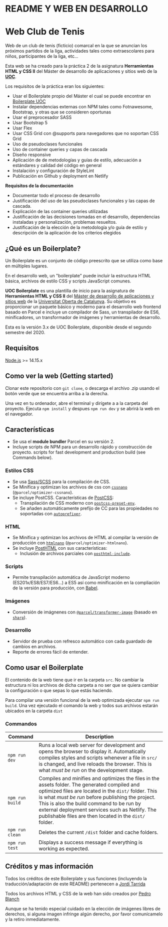 # README Y WEB EN DESARROLLO

# Web Club de Tenis

Web de un club de tenis (ficticio) comarcal en la que se anuncian los próximos partidos de la liga, actividades tales como extraescolares para niños, participantes de la liga, etc...

Esta web se ha creado para la práctica 2 de la asignatura **Herramientas HTML y CSS II** del Máster de desarrollo de aplicaciones y sitios web de la [**UOC**](https://estudis.uoc.edu/ca/masters-universitaris/aplicacions-multimedia/presentacio).

Los requisitos de la práctica eran los siguientes:

-   Usar el Boilerplate propio del Máster el cual se puede encontrar en [Boilerplate UOC](https://github.com/uoc-advanced-html-css/uoc-boilerplate)
-   Instalar dependencias externas con NPM tales como Fotnawesome, Bootstrap, y otras que se consideren oportunas
-   Usar el preprocesador SASS
-   Usar Bootstrap 5
-   Usar Flex
-   Usar CSS Grid con @supports para navegadores que no soportan CSS Grid
-   Uso de pseudoclases funcionales
-   Uso de container queries y capas de cascada
-   Diseño responsive
-   Aplicación de de metodologías y guías de estilo, adecuación a estándares y calidad del código en general
-   Instalación y configuración de StyleLint
-   Publicación en Github y deployment en Netlify

**Requisitos de la documentación**

-   Documentar todo el proceso de desarrollo
-   Justificación del uso de las pseudoclases funcionales y las capas de cascada.
-   Explicación de las container queries utilizadas
-   Justificación de las decisiones tomadas en el desarrollo, dependencias instaladas y personalización, problemas resueltos.
-   Justificación de la elección de la metodología y/o guía de estilo y descripción de la aplicación de los criterios elegidos

## ¿Qué es un Boilerplate?

Un Boilerplate es un conjunto de código preescrito que se utiliza como base en múltiples lugares.

En el desarrollo web, un "boilerplate" puede incluir la estructura HTML básica, archivos de estilo CSS y scripts JavaScript comunes.

**UOC Boilerplate** es una plantilla de inicio para la asignatura de **Herramientas HTML y CSS II** del [Máster de desarrollo de aplicaciones y sitios web](https://estudis.uoc.edu/ca/masters-universitaris/desenvolupament-llocs-aplicacions-web/presentacio) de la [Universitat Oberta de Catalunya](https://www.uoc.edu). Su objetivo es proporcionar un paquete básico y moderno para el desarrollo web frontend basado en Parcel e incluye un compilador de Sass, un transpilador de ES6, minificadores, un transformador de imágenes y herramientas de desarrollo.

Esta es la versión 3.x de UOC Boilerplate, disponible desde el segundo semestre del 2020.

## Requisitos

[Node.js](http://nodejs.org/) >= 14.15.x

## Como ver la web (Getting started)

Clonar este repositorio con `git clone`, o descarga el archivo .zip usando el botón verde que se encuentra arriba a la derecha.

Una vez en tu ordenador, abre el terminal y dirígete a a la carpeta del proyecto. Ejecuta `npm install` y despues `npm run dev` y se abrirá la web en el navegador.

## Características

-   Se usa el **module bundler** Parcel en su versión 2.
-   Incluye scripts de NPM para un desarrollo rápido y construcción de proyecto. scripts for fast development and production build (see Commands below).

### Estilos CSS

-   Se usa [Sass/SCSS](https://sass-lang.com) para la compilación de CSS.
-   Se Minifica y optimizan los archivos de css con [`cssnano`](https://github.com/cssnano/cssnano) (`@parcel/optimizer-cssnano`).
-   Se incluye PostCSS. Características de [PostCSS](https://postcss.org/):
    -   Transpilación de CSS moderno con [`postcss-preset-env`](https://preset-env.cssdb.org/features).
    -   Se añaden automáticamente prefijo de CC para las propiedades no soportadas con [`autoprefixer`](https://autoprefixer.github.io/).

### HTML

-   Se Minifica y optimizan los archivos de HTML al compilar la versión de producción con [`htmlnano`](https://github.com/posthtml/htmlnano) (`@parcel/optimizer-htmlnano`).
-   Se incluye [PostHTML](https://github.com/posthtml/posthtml) con sus características:
    -   Inclusión de archivos parciales con <include> [`posthtml-include`](https://github.com/posthtml/posthtml-include).

### Scripts

-   Permite transpilación automática de JavaScript moderno (ES201x/ES8/ES7/ES6…) a ES5 así como minificación en la compliación de la versión para producción, con [Babel](https://babeljs.io/).

### Imágenes

-   Conversión de imágnenes con [`@parcel/transformer-image`](https://parceljs.org/recipes/image/) (basado en [`sharp`](https://sharp.pixelplumbing.com/)).

### Desarrollo

-   Servidor de prueba con refresco automático con cada guardado de cambios en archivos.
-   Reporte de errores fácil de entender.

## Como usar el Boilerplate

El contenido de la web tiene que ir en la carpeta `src`. No cambiar la estructura ni los archivos de dicha carpeta a no ser que se quiera cambiar la configuración o que sepas lo que estás haciendo.

Para compilar una versión funcional de la web optimizada ejecutar `npm run build`. Una vez ejecutado el comando la web y todos sus archivos estarán ubicados en la carpeta `dist`

### Commandos

| Command         | Description                                                                                                                                                                                                                                                                                                                                                         |
| --------------- | ------------------------------------------------------------------------------------------------------------------------------------------------------------------------------------------------------------------------------------------------------------------------------------------------------------------------------------------------------------------- |
| `npm run dev`   | Runs a local web server for development and opens the browser to display it. Automatically compiles styles and scripts whenever a file in `src/` is changed, and live reloads the browser. This is what _must be run_ on the development stage.                                                                                                                     |
| `npm run build` | Compiles and minifies and optimizes the files in the assets folder. The generated compiled and optimized files are located in the `dist/` folder. This is what _must be run_ before publishing the project. This is also the build command to be run by external deployment services such as Netlify. The publishable files are then located in the `dist/` folder. |
| `npm run clean` | Deletes the current `/dist` folder and cache folders.                                                                                                                                                                                                                                                                                                               |
| `npm run test`  | Displays a success message if everything is working as expected.                                                                                                                                                                                                                                                                                                    |

## Créditos y mas información

Todos los créditos de este Boilerplate y sus funciones (incluyendo la traducción/adaptación de este README) pertenecen a [Jordi Tarrida](https://github.com/jorditarrida)

Todos los archivos HTML y CSS de la web han sido creados por [Pedro Blanch](https://github.com/dryant)

Aunque se ha tenido especial cuidado en la elección de imágenes libres de derechos, si alguna imagen infringe algún derecho, por favor comunícamelo y la retiro inmediatamente.

